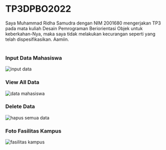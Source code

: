 # TP3DPBO2022
Saya Muhammad Ridha Samudra dengan NIM 2001680 mengerjakan TP3 pada mata kuliah Desain Pemrograman Beriorientasi Objek
untuk keberkahan-Nya, maka saya tidak melakukan kecurangan seperti yang telah dispesifikasikan. Aamiin.
<br>
<br>
### Input Data Mahasiswa
![input data](https://user-images.githubusercontent.com/80692514/166947764-a01d8386-5504-4d20-a6da-07d917d12ab2.jpg)
<br>
### View All Data
![data mahasiswa](https://user-images.githubusercontent.com/80692514/166947911-041b975f-2e8c-4f68-ab12-91aa9a6ef53e.jpg)
<br>
### Delete Data
![hapus semua data](https://user-images.githubusercontent.com/80692514/166947991-93fd13fb-eaae-4d3d-bf5f-3d14ee9c5e40.jpg)
<br>
### Foto Fasilitas Kampus
![fasilitas kampus](https://user-images.githubusercontent.com/80692514/166948387-f5a99634-8cd9-4790-ab52-4da15ef83d49.jpg)


